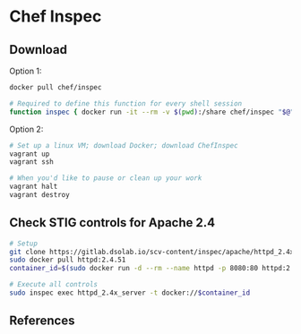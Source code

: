 # Chef Inspec

## Download

Option 1:

```bash
docker pull chef/inspec

# Required to define this function for every shell session
function inspec { docker run -it --rm -v $(pwd):/share chef/inspec "$@"; }
```

Option 2:

```bash
# Set up a linux VM; download Docker; download ChefInspec
vagrant up
vagrant ssh

# When you'd like to pause or clean up your work
vagrant halt
vagrant destroy
```

## Check STIG controls for Apache 2.4

```bash
# Setup
git clone https://gitlab.dsolab.io/scv-content/inspec/apache/httpd_2.4x_server.git
sudo docker pull httpd:2.4.51
container_id=$(sudo docker run -d --rm --name httpd -p 8080:80 httpd:2.4.51)

# Execute all controls
sudo inspec exec httpd_2.4x_server -t docker://$container_id
```

## References

<!--
TODO
- VM
  - review all the Errors that ChefInspec gives
- Get a container running inspec to execute on another application container ?
  - Should we let the inspec function mount itself to /var/run/docker.sock ?
  - Should we make sure they share the same namespace ?
  ```
  /opt/inspec/embedded/lib/ruby/2.7.0/socket.rb:1214:in `__connect_nonblock': No such file or directory - connect(2) for /var/run/docker.sock (Errno::ENOENT) (Excon::Error::Socket)
  ```
- Reach out to DISA to see if there is more work being done on these Inspec Profiles?
 -->
